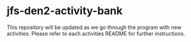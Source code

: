 
# jfs-den2-activity-bank
This repository will be updated as we go through the program with new activities. Please refer to each activities README for further instructions.
